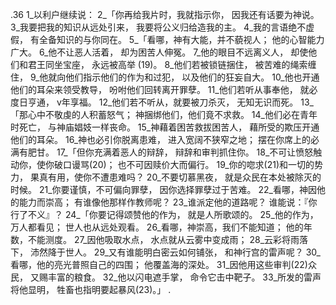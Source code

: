 .36 
1_以利户继续说： 
2_「你再给我片时，我就指示你， 
因我还有话要为神说。 
3_我要把我的知识从远处引来， 
我要将公义归给造我的主。 
4_我的言语绝不虚假， 
有全备知识的与你同在。 
5_「看哪，神有大能，并不藐视人； 
他的心智能力广大。 
6_他不让恶人活着， 
却为困苦人伸冤。 
7_他的眼目不远离义人， 
却使他们和君王同坐宝座， 
永远被高举 (19)。 
8_他们若被锁链捆住， 
被苦难的绳索缠住， 
9_他就向他们指示他们的作为和过犯， 
以及他们的狂妄自大。 
10_他也开通他们的耳朵来领受教导， 
吩咐他们回转离开罪孽。 
11_他们若听从事奉他， 
就必度日亨通， 
v年享福。 
12_他们若不听从，就要被刀杀灭， 
无知无识而死。 
13_「那心中不敬虔的人积蓄怒气； 
神捆绑他们，他们竟不求救。 
14_他们必在青年时死亡， 
与神庙娼妓一样丧命。 
15_神藉着困苦救拔困苦人， 
藉所受的欺压开通他们的耳朵。 
16_神也必引你脱离患难， 
进入宽阔不狭窄之地； 
摆在你席上的必满有肥甘。 
17_「但你充满着恶人的辩辞， 
辩辞和审判抓住你。 
18_不可让愤怒触动你，使你破口谩骂(20)； 
也不可因赎价大而偏行。 
19_你的唿求(21)和一切的势力， 
果真有用，使你不遭患难吗？ 
20_不要切慕黑夜， 
就是众民在本处被除灭的时候。 
21_你要谨慎，不可偏向罪孽， 
因你选择罪孽过于苦难。 
22_看哪，神因他的能力而崇高； 
有谁像他那样作教师呢？ 
23_谁派定他的道路呢？ 
谁能说：『你行了不义』？ 
24_「你要记得颂赞他的作为， 
就是人所歌颂的。 
25_他的作为，万人都看见； 
世人也从远处观看。 
26_看哪，神崇高，我们不能知道； 
他的年数，不能测度。 
27_因他吸取水点， 
水点就从云雾中变成雨； 
28_云彩将雨落下， 
沛然降于世人。 
29_又有谁能明白密云如何铺张， 
和神行宫的雷声呢？ 
30_看哪，他的亮光普照自己的四围； 
他覆盖海的深处。 
31_因他用这些审判(22)众民， 
又赐丰富的粮食。 
32_他以闪电遮手掌， 
命令它击中靶子。 
33_所发的雷声将他显明， 
牲畜也指明要起暴风(23)。」 
.